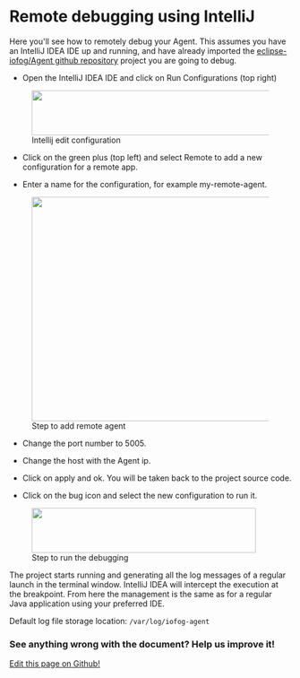 # Remote debugging using IntelliJ

Here you'll see how to remotely debug your Agent. This assumes you have an IntelliJ IDEA IDE up and running, and have already imported the <a href="https://github.com/eclipse-iofog/Agent.git">eclipse-iofog/Agent github repository</a> project you are going to debug.

- Open the IntelliJ IDEA IDE and click on Run Configurations (top right)

<figure>
    <img src="/images/edit-configuration.png" alt="" height="80px" width="500px">
    <figcaption>Intellij edit configuration</figcaption>
</figure>

- Click on the green plus (top left) and select Remote to add a new configuration for a remote app.

- Enter a name for the configuration, for example my-remote-agent.

<figure>
    <img src="/images/add-remote-agent.png" alt="" height="400px" width="500px">
    <figcaption>Step to add remote agent</figcaption>
</figure>

- Change the port number to 5005.

- Change the host with the Agent ip.

- Click on apply and ok.
  You will be taken back to the project source code.

- Click on the bug icon and select the new configuration to run it.

<figure>
    <img src="/images/run-debug.png" alt="" height="80px" width="400px">
    <figcaption>Step to run the debugging</figcaption>
</figure>

The project starts running and generating all the log messages of a regular launch in the terminal window. IntelliJ IDEA will intercept the execution at the breakpoint. From here the management is the same as for a regular Java application using your preferred IDE.

Default log file storage location: `/var/log/iofog-agent`

<aside class="notifications contribute">
  <h3><img src="/images/icos/ico-github.svg" alt="">See anything wrong with the document? Help us improve it!</h3>
  <a href="https://github.com/eclipse-iofog/iofog.org/edit/develop/content/docs/2.0.0/reference-agent/debugging.md"
    target="_blank">
    <p>Edit this page on Github!</p>
  </a>
</aside>
